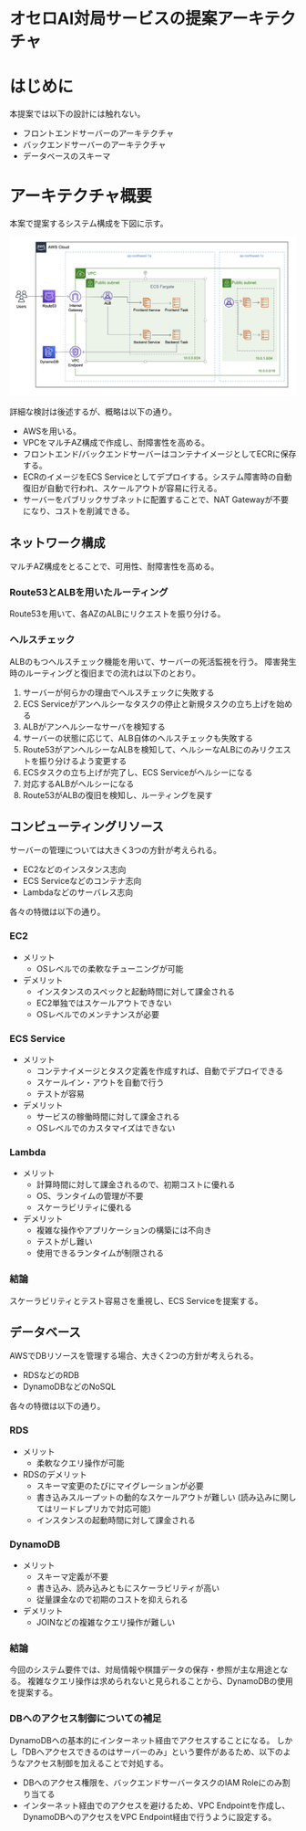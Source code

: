 # オセロAI対局サービスの提案アーキテクチャ

# はじめに
本提案では以下の設計には触れない。

* フロントエンドサーバーのアーキテクチャ
* バックエンドサーバーのアーキテクチャ
* データベースのスキーマ

# アーキテクチャ概要
本案で提案するシステム構成を下図に示す。

<img src="./architecture.png" />

詳細な検討は後述するが、概略は以下の通り。
* AWSを用いる。
* VPCをマルチAZ構成で作成し、耐障害性を高める。
* フロントエンド/バックエンドサーバーはコンテナイメージとしてECRに保存する。
* ECRのイメージをECS Serviceとしてデプロイする。システム障害時の自動復旧が自動で行われ、スケールアウトが容易に行える。
* サーバーをパブリックサブネットに配置することで、NAT Gatewayが不要になり、コストを削減できる。

## ネットワーク構成

マルチAZ構成をとることで、可用性、耐障害性を高める。

### Route53とALBを用いたルーティング
Route53を用いて、各AZのALBにリクエストを振り分ける。

### ヘルスチェック
ALBのもつヘルスチェック機能を用いて、サーバーの死活監視を行う。
障害発生時のルーティングと復旧までの流れは以下のとおり。

1. サーバーが何らかの理由でヘルスチェックに失敗する
2. ECS Serviceがアンヘルシーなタスクの停止と新規タスクの立ち上げを始める
3. ALBがアンヘルシーなサーバを検知する
4. サーバーの状態に応じて、ALB自体のヘルスチェックも失敗する
5. Route53がアンヘルシーなALBを検知して、ヘルシーなALBにのみリクエストを振り分けるよう変更する
6. ECSタスクの立ち上げが完了し、ECS Serviceがヘルシーになる
7. 対応するALBがヘルシーになる
8. Route53がALBの復旧を検知し、ルーティングを戻す


## コンピューティングリソース

サーバーの管理については大きく3つの方針が考えられる。
* EC2などのインスタンス志向
* ECS Serviceなどのコンテナ志向
* Lambdaなどのサーバレス志向

各々の特徴は以下の通り。

### EC2
* メリット
  * OSレベルでの柔軟なチューニングが可能
* デメリット
  * インスタンスのスペックと起動時間に対して課金される
  * EC2単独ではスケールアウトできない
  * OSレベルでのメンテナンスが必要

### ECS Service
* メリット
  * コンテナイメージとタスク定義を作成すれば、自動でデプロイできる
  * スケールイン・アウトを自動で行う
  * テストが容易
* デメリット
  * サービスの稼働時間に対して課金される
  * OSレベルでのカスタマイズはできない

### Lambda
* メリット
  * 計算時間に対して課金されるので、初期コストに優れる
  * OS、ランタイムの管理が不要
  * スケーラビリティに優れる
* デメリット
  * 複雑な操作やアプリケーションの構築には不向き
  * テストがし難い
  * 使用できるランタイムが制限される

### 結論
スケーラビリティとテスト容易さを重視し、ECS Serviceを提案する。

## データベース

AWSでDBリソースを管理する場合、大きく2つの方針が考えられる。
* RDSなどのRDB
* DynamoDBなどのNoSQL

各々の特徴は以下の通り。

### RDS
* メリット
  * 柔軟なクエリ操作が可能
* RDSのデメリット
  * スキーマ変更のたびにマイグレーションが必要
  * 書き込みスループットの動的なスケールアウトが難しい
    (読み込みに関してはリードレプリカで対応可能)
  * インスタンスの起動時間に対して課金される

### DynamoDB
* メリット
  * スキーマ定義が不要
  * 書き込み、読み込みともにスケーラビリティが高い
  * 従量課金なので初期のコストを抑えられる
* デメリット
  * JOINなどの複雑なクエリ操作が難しい

### 結論
今回のシステム要件では、対局情報や棋譜データの保存・参照が主な用途となる。
複雑なクエリ操作は求められないと見られることから、DynamoDBの使用を提案する。

### DBへのアクセス制御についての補足
DynamoDBへの基本的にインターネット経由でアクセスすることになる。
しかし「DBへアクセスできるのはサーバーのみ」という要件があるため、以下のようなアクセス制御を加えることで対処する。
* DBへのアクセス権限を、バックエンドサーバータスクのIAM Roleにのみ割り当てる
* インターネット経由でのアクセスを避けるため、VPC Endpointを作成し、DynamoDBへのアクセスをVPC Endpoint経由で行うように設定する。